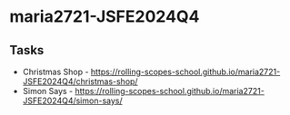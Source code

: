 # maria2721-JSFE2024Q4

## Tasks

-   Christmas Shop - https://rolling-scopes-school.github.io/maria2721-JSFE2024Q4/christmas-shop/
-   Simon Says - https://rolling-scopes-school.github.io/maria2721-JSFE2024Q4/simon-says/
